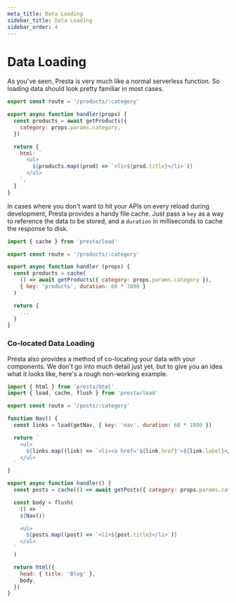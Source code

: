 ```yaml
---
meta_title: Data Loading
sidebar_title: Data Loading
sidebar_order: 4
---
```


# Data Loading

As you've seen, Presta is very much like a normal serverless function. So
loading data should look pretty familiar in most cases.

```javascript
export const route = '/products/:category'

export async function handler(props) {
  const products = await getProducts({
    category: props.params.category,
  })

  return {
    html: `
      <ul>
        ${products.map((prod) => `<li>${prod.title}</li>`)}
      </ul>
    `,
  }
}
```

In cases where you don't want to hit your APIs on every reload during
development, Presta provides a handy file cache. Just pass a `key` as a way to
reference the data to be stored, and a `duration` in milliseconds to cache the
response to disk.

```javascript
import { cache } from 'presta/load'

export const route = '/products/:category'

export async function handler (props) {
  const products = cache(
    () => await getProducts({ category: props.params.category }),
    { key: 'products', duration: 60 * 1000 }
  )

  return {
    ...
  }
}
```

### Co-located Data Loading

Presta also provides a method of co-locating your data with your components. We
don't go into much detail just yet, but to give you an idea what it looks like,
here's a rough non-working example.

```javascript
import { html } from 'presta/html'
import { load, cache, flush } from 'presta/load'

export const route = '/posts/:category'

function Nav() {
  const links = load(getNav, { key: 'nav', duration: 60 * 1000 })

  return `
    <ul>
      ${links.map((link) => `<li><a href='${link.href}'>${link.label}</a></li>`)}
    </ul>
  `
}

export async function handler() {
  const posts = cache(() => await getPosts({ category: props.params.category }), { key: 'posts', duration: 60 * 1000 })

  const body = flush(
    () => `
    ${Nav()}

    <ul>
      ${posts.map((post) => `<li>${post.title}</li>`)}
    </ul>
  `
  )

  return html({
    head: { title: 'Blog' },
    body,
  })
}
```
